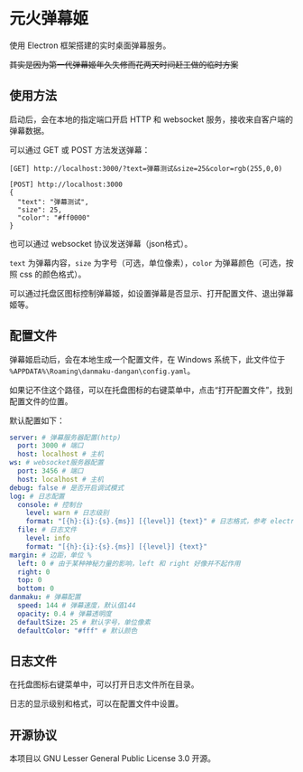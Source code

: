 # 元火弹幕姬

使用 Electron 框架搭建的实时桌面弹幕服务。

~~其实是因为第一代弹幕姬年久失修而花两天时间赶工做的临时方案~~
  
## 使用方法

启动后，会在本地的指定端口开启 HTTP 和 websocket 服务，接收来自客户端的弹幕数据。

可以通过 GET 或 POST 方法发送弹幕：

```
[GET] http://localhost:3000/?text=弹幕测试&size=25&color=rgb(255,0,0)
```

```
[POST] http://localhost:3000
{
  "text": "弹幕测试",
  "size": 25,
  "color": "#ff0000"
}
```

也可以通过 websocket 协议发送弹幕（json格式）。

`text` 为弹幕内容，`size` 为字号（可选，单位像素），`color` 为弹幕颜色（可选，按照 css 的颜色格式）。

可以通过托盘区图标控制弹幕姬，如设置弹幕是否显示、打开配置文件、退出弹幕姬等。

## 配置文件

弹幕姬启动后，会在本地生成一个配置文件，在 Windows 系统下，此文件位于 `%APPDATA%\Roaming\danmaku-dangan\config.yaml`。

如果记不住这个路径，可以在托盘图标的右键菜单中，点击“打开配置文件”，找到配置文件的位置。

默认配置如下：

```yaml
server: # 弹幕服务器配置(http)
  port: 3000 # 端口
  host: localhost # 主机
ws: # websocket服务器配置
  port: 3456 # 端口
  host: localhost # 主机
debug: false # 是否开启调试模式
log: # 日志配置
  console: # 控制台
    level: warn # 日志级别
    format: "[{h}:{i}:{s}.{ms}] [{level}] {text}" # 日志格式，参考 electron-log
  file: # 日志文件
    level: info
    format: "[{h}:{i}:{s}.{ms}] [{level}] {text}"
margin: # 边距，单位 %
  left: 0 # 由于某种神秘力量的影响，left 和 right 好像并不起作用
  right: 0
  top: 0
  bottom: 0
danmaku: # 弹幕配置
  speed: 144 # 弹幕速度，默认值144
  opacity: 0.4 # 弹幕透明度
  defaultSize: 25 # 默认字号，单位像素
  defaultColor: "#fff" # 默认颜色
```

## 日志文件

在托盘图标右键菜单中，可以打开日志文件所在目录。

日志的显示级别和格式，可以在配置文件中设置。

## 开源协议

本项目以 GNU Lesser General Public License 3.0 开源。
